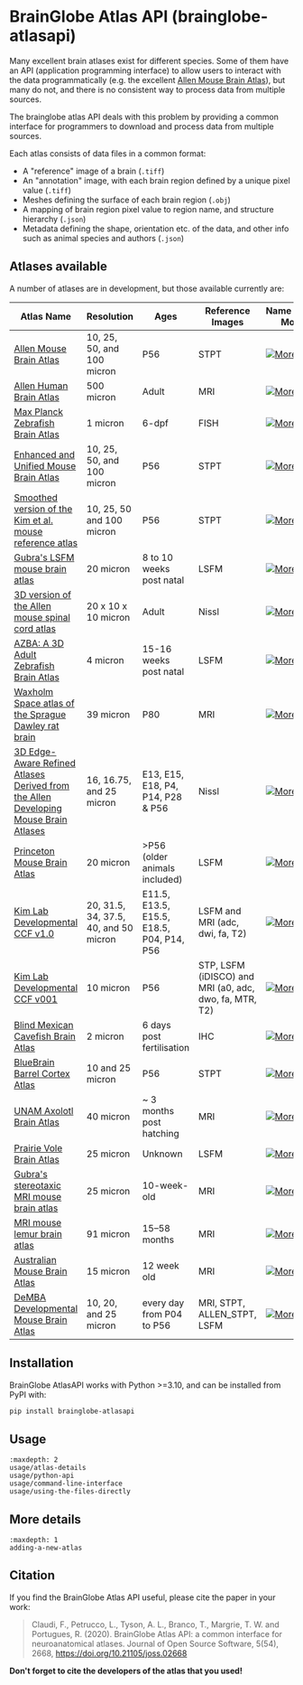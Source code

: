 # BrainGlobe Atlas API (brainglobe-atlasapi)

Many excellent brain atlases exist for different species. Some of them have an API (application programming interface)
to allow users to interact with the data programmatically (e.g. the excellent
[Allen Mouse Brain Atlas](https://portal.brain-map.org)), but many do not, and there is no consistent way to process
data from multiple sources.

The brainglobe atlas API deals with this problem by providing a common interface for programmers to download and process data from multiple sources.

Each atlas consists of data files in a common format:

* A "reference" image of a brain (`.tiff`)
* An "annotation" image, with each brain region defined by a unique pixel value (`.tiff`)
* Meshes defining the surface of each brain region (`.obj`)
* A mapping of brain region pixel value to region name, and structure hierarchy (`.json`)
* Metadata defining the shape, orientation etc. of the data, and other info such as animal species and authors (`.json`)

## Atlases available


A number of atlases are in development, but those available currently are:

| Atlas Name | Resolution | Ages | Reference Images | Name in API & More Info |
| --- |  --- | --- | --- | --- |
| [Allen Mouse Brain Atlas](https://doi.org/10.1016/j.cell.2020.04.007) | 10, 25, 50, and 100 micron | P56 | STPT | [![More info](https://img.shields.io/badge/More%20info-Click%20here-blue)](https://brainglobe.info/documentation/brainglobe-atlasapi/usage/atlas-details.html#allen-adult-mouse-brain-atlas) |
| [Allen Human Brain Atlas](https://www.brain-map.org) | 500 micron | Adult | MRI | [![More info](https://img.shields.io/badge/More%20info-Click%20here-blue)](https://brainglobe.info/documentation/brainglobe-atlasapi/usage/atlas-details.html#allen-human-brain-atlas) |
| [Max Planck Zebrafish Brain Atlas](http://fishatlas.neuro.mpg.de) | 1 micron | 6-dpf | FISH | [![More info](https://img.shields.io/badge/More%20info-Click%20here-blue)](https://brainglobe.info/documentation/brainglobe-atlasapi/usage/atlas-details.html#max-planck-zebrafish-brain-atlas) |
| [Enhanced and Unified Mouse Brain Atlas](https://kimlab.io/brain-map/atlas/) | 10, 25, 50, and 100 micron | P56 | STPT | [![More info](https://img.shields.io/badge/More%20info-Click%20here-blue)](https://brainglobe.info/documentation/brainglobe-atlasapi/usage/atlas-details.html#enhanced-and-unified-mouse-brain-atlas) |
| [Smoothed version of the Kim et al. mouse reference atlas](https://doi.org/10.1016/j.celrep.2014.12.014) | 10, 25, 50 and 100 micron | P56 | STPT | [![More info](https://img.shields.io/badge/More%20info-Click%20here-blue)](https://brainglobe.info/documentation/brainglobe-atlasapi/usage/atlas-details.html#smoothed-version-of-the-kim-et-al-mouse-reference-atlas) |
| [Gubra's LSFM mouse brain atlas](https://doi.org/10.1007/s12021-020-09490-8) | 20 micron | 8 to 10 weeks post natal | LSFM | [![More info](https://img.shields.io/badge/More%20info-Click%20here-blue)](https://brainglobe.info/documentation/brainglobe-atlasapi/usage/atlas-details.html#gubras-lsfm-mouse-brain-atlas) |
| [3D version of the Allen mouse spinal cord atlas](https://doi.org/10.1101/2021.05.06.443008) | 20 x 10 x 10 micron | Adult | Nissl | [![More info](https://img.shields.io/badge/More%20info-Click%20here-blue)](https://brainglobe.info/documentation/brainglobe-atlasapi/usage/atlas-details.html#d-version-of-the-allen-mouse-spinal-cord-atlas) |
| [AZBA: A 3D Adult Zebrafish Brain Atlas](https://doi.org/10.1101/2021.05.04.442625) | 4 micron | 15-16 weeks post natal | LSFM | [![More info](https://img.shields.io/badge/More%20info-Click%20here-blue)](https://brainglobe.info/documentation/brainglobe-atlasapi/usage/atlas-details.html#azba-a-3d-adult-zebrafish-brain-atlas) |
| [Waxholm Space atlas of the Sprague Dawley rat brain](https://doi.org/10.1038/s41592-023-02034-3) | 39 micron | P80  | MRI | [![More info](https://img.shields.io/badge/More%20info-Click%20here-blue)](https://brainglobe.info/documentation/brainglobe-atlasapi/usage/atlas-details.html#waxholm-space-atlas-of-the-sprague-dawley-rat-brain) |
| [3D Edge-Aware Refined Atlases Derived from the Allen Developing Mouse Brain Atlases](https://doi.org/10.7554/eLife.61408) | 16, 16.75, and 25 micron | E13, E15, E18, P4, P14, P28 & P56 | Nissl | [![More info](https://img.shields.io/badge/More%20info-Click%20here-blue)](https://brainglobe.info/documentation/brainglobe-atlasapi/usage/atlas-details.html#d-edge-aware-refined-atlases-derived-from-the-allen-developing-mouse-brain-atlases) |
| [Princeton Mouse Brain Atlas](https://brainmaps.princeton.edu/2020/09/princeton-mouse-brain-atlas-links) | 20 micron | >P56 (older animals included) | LSFM | [![More info](https://img.shields.io/badge/More%20info-Click%20here-blue)](https://brainglobe.info/documentation/brainglobe-atlasapi/usage/atlas-details.html#princeton-mouse-brain-atlas) |
| [Kim Lab Developmental CCF v1.0](https://doi.org/10.6084/m9.figshare.26377171.v1) | 20, 31.5, 34, 37.5, 40, and 50 micron | E11.5, E13.5, E15.5, E18.5, P04, P14, P56 | LSFM and MRI (adc, dwi, fa, T2) | [![More info](https://img.shields.io/badge/More%20info-Click%20here-blue)](https://brainglobe.info/documentation/brainglobe-atlasapi/usage/atlas-details.html#kim-lab-developmental-ccf-v1-0) |
| [Kim Lab Developmental CCF v001](https://data.mendeley.com/datasets/2svx788ddf/1) | 10 micron | P56  | STP, LSFM (iDISCO) and MRI (a0, adc, dwo, fa, MTR, T2) | [![More info](https://img.shields.io/badge/More%20info-Click%20here-blue)](https://brainglobe.info/documentation/brainglobe-atlasapi/usage/atlas-details.html#kim-lab-developmental-ccf-v0-0-1-p56) |
| [Blind Mexican Cavefish Brain Atlas](https://doi.org/10.7554/eLife.80777) | 2 micron | 6 days post fertilisation | IHC | [![More info](https://img.shields.io/badge/More%20info-Click%20here-blue)](https://brainglobe.info/documentation/brainglobe-atlasapi/usage/atlas-details.html#blind-mexican-cavefish-brain-atlas) |
| [BlueBrain Barrel Cortex Atlas](https://doi.org/10.1162/imag_a_00209) | 10 and 25 micron | P56 | STPT | [![More info](https://img.shields.io/badge/More%20info-Click%20here-blue)](https://brainglobe.info/documentation/brainglobe-atlasapi/usage/atlas-details.html#bluebrain-barrel-cortex-atlas) |
| [UNAM Axolotl Brain Atlas](https://doi.org/10.1038/s41598-021-89357-3) | 40 micron | ~ 3 months post hatching | MRI | [![More info](https://img.shields.io/badge/More%20info-Click%20here-blue)](https://brainglobe.info/documentation/brainglobe-atlasapi/usage/atlas-details.html#unam-axolotl-brain-atlas) |
| [Prairie Vole Brain Atlas](https://doi.org/10.7554/eLife.87029.3.sa0) | 25 micron | Unknown | LSFM | [![More info](https://img.shields.io/badge/More%20info-Click%20here-blue)](https://brainglobe.info/documentation/brainglobe-atlasapi/usage/atlas-details.html#prairie-vole-brain-atlas) |
| [Gubra's stereotaxic MRI mouse brain atlas](https://doi.org/10.1007/s12021-023-09623-9) | 25 micron | 10-week-old  | MRI | [![More info](https://img.shields.io/badge/More%20info-Click%20here-blue)](https://brainglobe.info/documentation/brainglobe-atlasapi/usage/atlas-details.html#gubras-mri-mouse-brain-atlas) |
| [MRI mouse lemur brain atlas](https://doi.org/10.1016/j.dib.2018.10.067) | 91 micron | 15–58 months  | MRI | [![More info](https://img.shields.io/badge/More%20info-Click%20here-blue)](https://brainglobe.info/documentation/brainglobe-atlasapi/usage/atlas-details.html#mri-mouse-lemur-brain-atlas) |
| [Australian Mouse Brain Atlas](https://doi.org/10.1016/j.ymeth.2015.01.005) | 15 micron | 12 week old | MRI | [![More info](https://img.shields.io/badge/More%20info-Click%20here-blue)](https://brainglobe.info/documentation/brainglobe-atlasapi/usage/atlas-details.html#australian-mouse-brain-atlas) |
| [DeMBA Developmental Mouse Brain Atlas](https://doi.org/10.1101/2024.06.14.598876) | 10, 20, and 25 micron | every day from P04 to P56  | MRI, STPT, ALLEN_STPT, LSFM | [![More info](https://img.shields.io/badge/More%20info-Click%20here-blue)](https://brainglobe.info/documentation/brainglobe-atlasapi/usage/atlas-details.html#demba-developmental-mouse-brain-atlas) |


## Installation

BrainGlobe AtlasAPI works with Python >=3.10, and can be installed from PyPI with:

```bash
pip install brainglobe-atlasapi
```

## Usage

```{toctree}
:maxdepth: 2
usage/atlas-details
usage/python-api
usage/command-line-interface
usage/using-the-files-directly

```

## More details

```{toctree}
:maxdepth: 1
adding-a-new-atlas
```

## Citation

If you find the BrainGlobe Atlas API useful, please cite the paper in your work:

>Claudi, F., Petrucco, L., Tyson, A. L., Branco, T., Margrie, T. W. and Portugues, R. (2020). BrainGlobe Atlas API: a common interface for neuroanatomical atlases. Journal of Open Source Software, 5(54), 2668, <https://doi.org/10.21105/joss.02668>

**Don't forget to cite the developers of the atlas that you used!**
